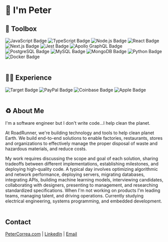 # 👋 I'm Peter

## 🧰  Toolbox

![JavaScript Badge](https://img.shields.io/badge/JavaScript-F7DF1E?logo=javascript&logoColor=000&style=for-the-badge)
![TypeScript Badge](https://img.shields.io/badge/TypeScript-3178C6?logo=typescript&logoColor=fff&style=for-the-badge)
![Node.js Badge](https://img.shields.io/badge/Node.js-393?logo=nodedotjs&logoColor=fff&style=for-the-badge)
![React Badge](https://img.shields.io/badge/React-61DAFB?logo=react&logoColor=000&style=for-the-badge)
![Next.js Badge](https://img.shields.io/badge/Next.js-000?logo=nextdotjs&logoColor=fff&style=for-the-badge)
![Jest Badge](https://img.shields.io/badge/Jest-C21325?logo=jest&logoColor=fff&style=for-the-badge)
![Apollo GraphQL Badge](https://img.shields.io/badge/Apollo%20GraphQL-311C87?logo=apollographql&logoColor=fff&style=for-the-badge)
![PostgreSQL Badge](https://img.shields.io/badge/PostgreSQL-4169E1?logo=postgresql&logoColor=fff&style=for-the-badge)
![MySQL Badge](https://img.shields.io/badge/MySQL-4479A1?logo=mysql&logoColor=fff&style=for-the-badge)
![MongoDB Badge](https://img.shields.io/badge/MongoDB-47A248?logo=mongodb&logoColor=fff&style=for-the-badge)
![Python Badge](https://img.shields.io/badge/Python-3776AB?logo=python&logoColor=fff&style=for-the-badge)
![Docker Badge](https://img.shields.io/badge/Docker-2496ED?logo=docker&logoColor=fff&style=for-the-badge)
<br></br>

## 👨‍💻 Experience

![Target Badge](https://img.shields.io/badge/Target-C00?logo=target&logoColor=fff&style=for-the-badge)
![PayPal Badge](https://img.shields.io/badge/PayPal-00457C?logo=paypal&logoColor=fff&style=for-the-badge)
![Coinbase Badge](https://img.shields.io/badge/Coinbase-0052FF?logo=coinbase&logoColor=fff&style=for-the-badge)
![Apple Badge](https://img.shields.io/badge/Apple-000?logo=apple&logoColor=fff&style=for-the-badge)
<br></br>


## ♻️  About Me

I'm a software engineer but I don't write code...I help clean the planet.  

At RoadRunner, we're building technology and tools to help clean planet Earth. We build end-to-end solutions to enable factories, restaurants, stores and organizations to effectively manage the proper disposal of waste and hazardous materials, and reduce costs. 

My work requires discussing the scope and goal of each solution, sharing tradeoffs between different implementations, establishing milestones, and deploying high-quality code. A typical day involves optimizing algorithmic and network performance, deploying servers, migrating databases, integrating APIs, building machine learning models, interviewing candidates, collaborating with designers, presenting to management, and researching standardized specifications. When I'm not working on products I'm leading teams, managing talent, and driving operations. Currently studying electrical engineering, systems programming, and embedded development.
<br></br>

## Contact

[PeterCorrea.com](https://www.petercorrea.com) | [LinkedIn](https://www.linkedin.com/in/petercorrea/) | [Email](mailto:contact@petercorrea.com)
